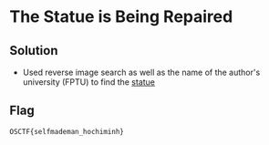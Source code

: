 # The Statue is Being Repaired

## Solution

- Used reverse image search as well as the name of the author's university (FPTU) to find the [statue](https://www.google.com/url?sa=i&url=https%3A%2F%2Fcommons.wikimedia.org%2Fwiki%2FFile%3ASelf-made_Man_statue_at_FPT_University_Ha_Noi.jpg&psig=AOvVaw00n2dB9UvkqPiIeQWOoTWk&ust=1721037707815000&source=images&cd=vfe&opi=89978449&ved=0CBEQjRxqFwoTCIDdgZujpocDFQAAAAAdAAAAABAE)

## Flag

```
OSCTF{selfmademan_hochiminh}
```

